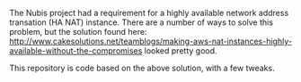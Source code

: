 ﻿
The Nubis project had a requirement for a highly available network address transation
(HA NAT) instance.  There are a number of ways to solve this problem, but the solution
found here:  http://www.cakesolutions.net/teamblogs/making-aws-nat-instances-highly-available-without-the-compromises
looked pretty good.

This repository is code based on the above solution, with a few tweaks.


